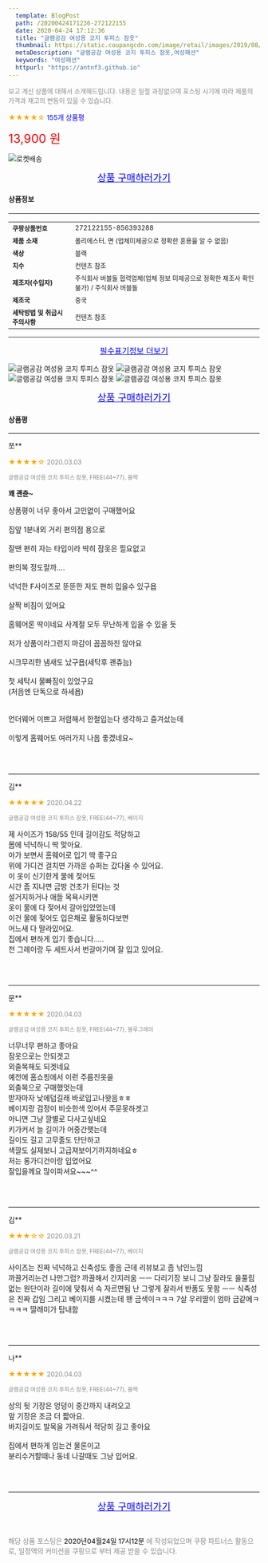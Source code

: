 ```yaml
---
  template: BlogPost
  path: /20200424171236-272122155
  date: 2020-04-24 17:12:36
  title: "글램공감 여성용 코지 투피스 잠옷"
  thumbnail: https://static.coupangcdn.com/image/retail/images/2019/08/02/9/2/8ab1f47c-dcdc-4f59-941f-223d671b7acd.jpg
  metaDescription: "글램공감 여성용 코지 투피스 잠옷,여성패션"
  keywords: "여성패션"
  httpurl: "https://antnf3.github.io"
---
```

  
<span style="color: #888;font-size:0.8rem">보고 계신 상품에 대해서 소개해드립니다.
내용은 일절 과장없으며 포스팅 시기에 따라 제품의 가격과 재고의 변동이 있을 수 있습니다.</span>
  
<span style="color: orange;">★★★★☆</span> <span style="color: blue;font-size: 0.85rem;">155개 상품평</span>

<span style="font-size: 0.9rem"></span> 

<span style="color: red;font-size: 1.5rem;">13,900 원</span>

![로켓배송](https://postfiles.pstatic.net/MjAyMDA0MTBfMjcz/MDAxNTg2NDQ1OTAwMDc5.1T-Iy6-X12_V8iyof2OtSqUCu6urPUUOnjG41kbMy_kg.c1eqxaGayJ1XX0TGV24QXbZg9dvQ9C_dYZx39G_Z7Wog.PNG.cigshop2/rocket_logo.png?type=w773)

<p align="center"><a href="http://me2.do/GBIXjiWU" style="font-size: 1.2rem; color: blue;">상품 구매하러가기</a></p>

#### 상품정보

---

|                  |                       |
| ---------------- | --------------------- |
| **<span style="font-size:0.8rem;">쿠팡상품번호</span>** | <span style="font-size:0.8rem;">272122155-856393288</span> |
| **<span style="font-size:0.8rem;">제품 소재</span>**    | <span style="font-size:0.8rem;">폴리에스터, 면 (업체미제공으로 정확한 혼용율 알 수 없음)</span>        |
| **<span style="font-size:0.8rem;">색상</span>**    | <span style="font-size:0.8rem;">블랙</span>        |
| **<span style="font-size:0.8rem;">치수</span>**    | <span style="font-size:0.8rem;">컨텐츠 참조</span>        |
| **<span style="font-size:0.8rem;">제조자(수입자)</span>**    | <span style="font-size:0.8rem;">주식회사 버블돌 협력업체(업체 정보 미제공으로 정확한 제조사 확인 불가) / 주식회사 버블돌</span>        |
| **<span style="font-size:0.8rem;">제조국</span>**    | <span style="font-size:0.8rem;">중국</span>        |
| **<span style="font-size:0.8rem;">세탁방법 및 취급시 주의사항</span>**    | <span style="font-size:0.8rem;">컨텐츠 참조</span>        |




---

<p align="center"><a href="http://me2.do/GBIXjiWU" style="font-size: 1rem; color: blue;">필수표기정보 더보기</a></p>

![글램공감 여성용 코지 투피스 잠옷](http://thumbnail6.coupangcdn.com/thumbnails/remote/q89/image/product/content/vendorItem/2019/09/25/856393288/dd8ab6f8-d7d6-45e5-a719-d39ccb601f19.jpg)
![글램공감 여성용 코지 투피스 잠옷](http://thumbnail9.coupangcdn.com/thumbnails/remote/q89/image/retail/images/2019/07/30/16/3/cfadf312-2cbb-4598-8246-f3689c1483a7.jpg)
![글램공감 여성용 코지 투피스 잠옷](http://thumbnail9.coupangcdn.com/thumbnails/remote/q89/image/retail/images/2019/07/30/16/0/aa9e8e83-916b-4ba6-88d4-34a57d923094.jpg)
![글램공감 여성용 코지 투피스 잠옷](http://thumbnail10.coupangcdn.com/thumbnails/remote/q89/image/retail/images/2019/08/02/9/4/fcf8aa0f-1b0a-401f-ab07-4bef2b5770a1.jpg)

<p align="center"><a href="http://me2.do/GBIXjiWU" style="font-size: 1.2rem; color: blue;">상품 구매하러가기</a></p>

#### 상품평
  
---
  
쪼**
    
<span style="color: orange;">★★★★☆</span> <span style="font-size:0.8rem;color: #888;">2020.03.03</span>
    
<span style="color: #888;font-size:0.7rem">글램공감 여성용 코지 투피스 잠옷, FREE(44~77), 블랙</span>
    
<span style="font-size:0.85rem">**꽤 괜츈~**</span>
    
<span style="font-size: 0.9rem;">상품평이 너무 좋아서 고민없이 구매했어요<br/><br/>집앞 1분내외 거리 편의점 용으로<br/><br/>잘땐 편히 자는 타입이라 딱히 잠옷은 필요없고<br/><br/>편의복 정도랄까....<br/><br/>넉넉한 F사이즈로 뚠뚠한 저도 편히 입을수 있구욥<br/><br/>살짝 비침이 있어요<br/><br/>홈웨어론 딱이네요 사계절 모두 무난하게 입을 수 있을 듯<br/><br/>저가 상품이라그런지 마감이 꼼꼼하진 않아요<br/><br/>시크무리한 냄새도 났구욥(세탁후 괜츄늠)<br/><br/>첫 세탁시 물빠짐이 있었구요<br/>(처음엔 단독으로 하세욥)<br/><br/><br/>언더웨어 이쁘고 저렴해서 한철입는다 생각하고 즐겨샀는데<br/><br/>이렇게 홈웨어도 여러가지 나옴 좋겠네요~</span>
    
<br>
<br>

---
  
김**
    
<span style="color: orange;">★★★★★</span> <span style="font-size:0.8rem;color: #888;">2020.04.22</span>
    
<span style="color: #888;font-size:0.7rem">글램공감 여성용 코지 투피스 잠옷, FREE(44~77), 베이지</span>
    

    
<span style="font-size: 0.9rem;">제 사이즈가 158/55 인데 길이감도 적당하고<br/>몸에 넉넉하니 딱 맞아요.<br/>아가 보면서 홈웨어로 입기 딱 좋구요<br/>위에 가디건 걸치면 가까운 슈퍼는 갔다올 수 있어요.<br/>이 옷이 신기한게 물에 젖어도 <br/>시간 좀 지나면 금방 건조가 된다는 것<br/>설거지하거나 애들 목욕시키면<br/>옷이 물에 다 젖어서 갈아입었었는데<br/>이건 물에 젖어도 입은채로 활동하다보면<br/>어느새 다 말라있어요.<br/>집에서 편하게 입기 좋습니다.....<br/>전 그레이랑 두 세트사서 번갈아가며 잘 입고 있어요.</span>
    
<br>
<br>

---
  
문**
    
<span style="color: orange;">★★★★★</span> <span style="font-size:0.8rem;color: #888;">2020.04.03</span>
    
<span style="color: #888;font-size:0.7rem">글램공감 여성용 코지 투피스 잠옷, FREE(44~77), 블루그레이</span>
    

    
<span style="font-size: 0.9rem;">너무너무 편하고 좋아요<br/>잠옷으로는 안되겟고<br/>외출복해도 되겟네요<br/>예전에 홈쇼핑에서 이런 주름진옷을<br/>외출복으로 구매했엇는데<br/>받자마자 낮에덥길래 바로입고나왓음ㅎㅎ<br/>베이지랑 검정이 비슷한색 있어서 주문못하겟고<br/>아니면 그냥 깔별로 다사고싶네요<br/>키가커서 늘 길이가 어중간햇는데<br/>길이도 길고 고무줄도 단단하고<br/>색깔도 실제보니 고급져보이기까지하네요ㅎ<br/>저는 롱가디건이랑 입었어요<br/>잘입을께요  많이파셔요~~~^^</span>
    
<br>
<br>

---
  
김**
    
<span style="color: orange;">★★★☆☆</span> <span style="font-size:0.8rem;color: #888;">2020.03.21</span>
    
<span style="color: #888;font-size:0.7rem">글램공감 여성용 코지 투피스 잠옷, FREE(44~77), 베이지</span>
    

    
<span style="font-size: 0.9rem;">사이즈는 진짜 넉넉하고 신축성도 좋음 근데 리뷰보고 좀 낚인느낌<br/>까끌거리는건 나만그럼? 까끌해서 간지러움 ㅡㅡ 다리기장 보니 그냥 잘라도 올풀림 없는 원단이라 길이에 맞춰서 슥 자르면됨 난 그렇게 잘라서 반품도 못함 ㅡㅡ 식축성은 진짜 갑임 그리고 베이지를 시켰는데 왠 금색이ㅋㅋㅋ 7살 우리딸이 엄마 금같에ㅋㅋㅋㅋ 딸래미가 탐내함</span>
    
<br>
<br>

---
  
나**
    
<span style="color: orange;">★★★★★</span> <span style="font-size:0.8rem;color: #888;">2020.04.03</span>
    
<span style="color: #888;font-size:0.7rem">글램공감 여성용 코지 투피스 잠옷, FREE(44~77), 블랙</span>
    

    
<span style="font-size: 0.9rem;">상의 뒷 기장은 엉덩이 중간까지 내려오고<br/>앞 기장은 조금 더 짧아요.<br/>바지길이도 발목을 가려줘서 적당히 길고 좋아요<br/><br/>집에서 편하게 입는건 물론이고<br/>분리수거할때나 동네 나갈때도 그냥 입어요.</span>
    
<br>
<br>


  
---
  
<p align="center"><a href="http://me2.do/GBIXjiWU" style="font-size: 1.2rem; color: blue;">상품 구매하러가기</a></p>
  
<br>
  
<span style="font-size: 0.85rem; color: #888;">해당 상품 포스팅은 <span style="color: #000;"> 2020년04월24일 17시12분 </span> 에 작성되었으며 쿠팡 파트너스 활동으로, 일정액의 커미션을 쿠팡으로 부터 제공 받을 수 있습니다.</span>